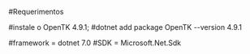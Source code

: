 #Requerimentos

#instale o OpenTK 4.9.1;
#dotnet add package OpenTK --version 4.9.1

#framework = dotnet 7.0
#SDK = Microsoft.Net.Sdk
